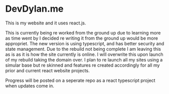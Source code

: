 # DevDylan.me
This is my website and it uses react.js.

This is currently being re worked from the ground up due to learning more as time went by I decided re writing it from the ground up would be more appropriet. The new version is using typescript, and has better security and state management.
Due to the rebuild not being complete I am leaving this as is as it is how the site currently is online. I will overwrite this upon launch of my rebuild taking the domain over.
I plan to re launch all my sites using a simular base but re skinned and features re created accordingly for all my prior and current react website projects.

Progress will be posted on a seperate repo as a react typescript project when updates come in.
